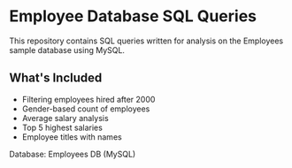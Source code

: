 # Employee Database SQL Queries

This repository contains SQL queries written for analysis on the Employees sample database using MySQL.

## What's Included
- Filtering employees hired after 2000
- Gender-based count of employees
- Average salary analysis
- Top 5 highest salaries
- Employee titles with names

Database: Employees DB (MySQL)
